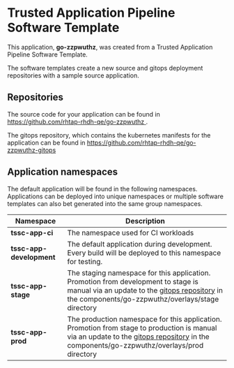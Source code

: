 # Trusted Application Pipeline Software Template

This application, **go-zzpwuthz**, was created from a Trusted Application Pipeline Software Template.

The software templates create a new source and gitops deployment repositories with a sample source application. 

## Repositories

The source code for your application can be found in [https://github.com/rhtap-rhdh-qe/go-zzpwuthz ](https://github.com/rhtap-rhdh-qe/go-zzpwuthz ).
 
The gitops repository, which contains the kubernetes manifests for the application can be found in 
[https://github.com/rhtap-rhdh-qe/go-zzpwuthz-gitops ](https://github.com/rhtap-rhdh-qe/go-zzpwuthz-gitops ) 

## Application namespaces 

The default application will be found in the following namespaces. Applications can be deployed into unique namespaces or multiple software templates can also bet generated into the same group namespaces.  

|  Namespace   |  Description   |  
| -------- | -------- |
| **tssc-app-ci** | The namespace used for CI workloads |
| **tssc-app-development** | The default application during development. Every build will be deployed to this namespace for testing. |
| **tssc-app-stage** | The staging namespace for this application. Promotion from development to stage is manual via an update to the [gitops repository](https://github.com/rhtap-rhdh-qe/go-zzpwuthz-gitops ) in the components/go-zzpwuthz/overlays/stage directory |
| **tssc-app-prod** | The production namespace for this application. Promotion from stage to production is manual via an update to the [gitops repository](https://github.com/rhtap-rhdh-qe/go-zzpwuthz-gitops ) in the components/go-zzpwuthz/overlays/prod directory |